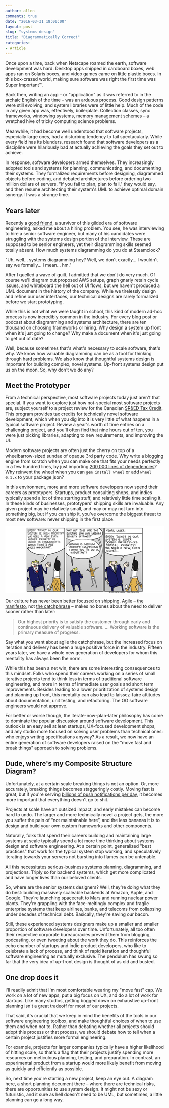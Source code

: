 ```yaml
---
author: allen
comments: true
date: "2016-03-31 18:00:00"
layout: post
slug: "systems-design"
title: "Diagrammatically Correct"
categories:
- Article
---
```


Once upon a time, back when Netscape roamed the earth, software development was hard. Desktop apps shipped in cardboard boxes, web apps ran on Solaris boxes, and video games came on little plastic boxes. In this box-crazed world, making sure software was right the first time was Super Important™.

Back then, writing an app &ndash; or "application" as it was referred to in the archaic English of the time &ndash; was an arduous process. Good design patterns were still evolving, and system libraries were of little help. Much of the code in any given app was, effectively, boilerplate. Collection classes, sync frameworks, windowing systems, memory management schemes &ndash; a wretched hive of tricky computing science problems.

Meanwhile, it had become well understood that software projects, especially large ones, had a disturbing tendency to fail spectacularly. While every field has its blunders, research found that software developers as a discipline were hilariously bad at actually achieving the goals they set out to achieve.

In response, software developers armed themselves. They increasingly adopted tools and systems for planning, communicating, and documenting their systems. They formalized requirements before designing, diagrammed objects before coding, and debated architectures before ordering two million dollars of servers. "If you fail to plan, plan to fail," they would say, and then resume architecting their system's UML to achieve optimal domain synergy. It was a strange time.

## Years later

Recently a [good friend](https://warpedvisions.org/), a survivor of this gilded era of software engineering, asked me about a hiring problem. You see, he was interviewing to hire a senior software engineer, but many of his candidates were struggling with the systems design portion of the interview. These are supposed to be senior engineers, yet their diagramming skills seemed totally absent. How much systems diagramming do you do at Steamclock?

"Uh, well... systems diagramming hey? Well, we don't exactly... I wouldn't say we formally... I mean... hm."

After I quelled a wave of guilt, I admitted that we don't do very much. Of course we'll diagram out proposed AWS setups, graph gnarly retain cycle issues, and whiteboard the hell out of UI flows, but we haven't produced a UML document in the history of the company. While we tirelessly design and refine our user interfaces, our technical designs are rarely formalized before we start prototyping.

While this is not what we were taught in school, this kind of modern ad-hoc  process is now incredibly common in the industry. For every blog post or podcast about diagramming and systems architecture, there are ten thousand on choosing frameworks or hiring. Why design a system up front when it's just going to change? Why make a document when it's just going to get out of date?

Well, because sometimes that's what's necessary to scale software, that's why. We know how valuable diagramming can be as a tool for thinking through hard problems. We also know that thoughtful systems design is important for building complex, novel systems. Up-front systems design put us on the moon. So, why don't we do any?

## Meet the Prototyper

From a technical perspective, most software projects today just aren't that special. If you want to explore just how not-special most software projects are, subject yourself to a project review for the Canadian [SR&ED Tax Credit](https://en.wikipedia.org/wiki/Scientific_Research_and_Experimental_Development_Tax_Credit_Program). This program provides tax credits for technically novel software development, which when you dig into it is very little of what happens in a typical software project. Review a year's worth of time entries on a challenging project, and you'll often find that nine hours out of ten, you were just picking libraries, adapting to new requirements, and improving the UI.

Modern software projects are often just the cherry on top of a wheelbarrow-sized sundae of opaque 3rd party code. Why write a blogging engine from scratch when you can make one that fits your needs perfectly in a few hundred lines, by just importing [200,000 lines of dependencies](https://www.caseyliss.com/2016/3/27/node-is-weird)? Why reinvent the wheel when you can `gem install wheel` or add `wheel 0.1.x` to your package.json?

In this environment, more and more software developers now spend their careers as prototypers. Startups, product consulting shops, and indies typically spend a lot of time starting stuff, and relatively little time scaling it. In these kinds of businesses, prototypers' shipping skills are invaluable. Any given project may be relatively small, and may or may not turn into something big, but if you can ship it, you've overcome the biggest threat to most new software: never shipping in the first place.

<a href='http://cube-drone.com/comics/c/missing-the-point'><img src='/images/2016/cube-priority.jpg'></a>

Our culture has never been better focused on shipping. Agile &ndash; [the manifesto](http://agilemanifesto.org/principles.html), not [the catchphrase](http://cube-drone.com/comics/c/dont-go-chasing-waterfall) &ndash; makes no bones about the need to deliver sooner rather than later:

> Our highest priority is to satisfy the customer through early and continuous delivery of valuable software. ... Working software is the primary measure of progress.

Say what you want about agile the catchphrase, but the increased focus on iteration and delivery has been a huge positive force in the industry. Fifteen years later, we have a whole new generation of developers for whom this mentality has always been the norm.

While this has been a net win, there are some interesting consequences to this mindset. Folks who spend their careers working on a series of small iterative projects tend to think less in terms of traditional software engineering, and more in terms of immediate user goals and short term improvements. Besides leading to a lower prioritization of systems design and planning up front, this mentality can also lead to laissez-faire attitudes about documentation, unit testing, and refactoring. The OG software engineers would not approve.

For better or worse though, the iterate-now-plan-later philosophy has come to dominate the popular discussion around software development. This outlook is an easy sell at lean startups, UX-focused development shops, and any studio more focused on solving user problems than technical ones: who enjoys writing specifications anyway? As a result, we now have an entire generation of software developers raised on the "move fast and break things" approach to solving problems.

## Dude, where's my Composite Structure Diagram?

Unfortunately, at a certain scale breaking things is not an option. Or, more accurately, breaking things becomes staggeringly costly. Moving fast is great, but if you're serving [billions of push notifications per day](http://www.bizjournals.com/sanjose/news/2013/06/11/14-eye-popping-apple-statistics-from.html), it becomes more important that everything doesn't go to shit.

Projects at scale have an outsized impact, and early mistakes can become hard to undo. The larger and more technically novel a project gets, the more you suffer the pain of “not maintainable here”, and the less bananas it is to design and build your own custom frameworks and other components.

Naturally, folks that spend their careers building and maintaining large systems at scale typically spend a lot more time thinking about systems design and software engineering. At a certain point, generalized "best practices" that work for the typical system stop working, and speculatively iterating towards your servers not bursting into flames can be untenable.

All this necessitates serious-business systems planning, diagramming, and projections. Triply so for backend systems, which get more complicated and have longer lives than our beloved clients.

So, where are the senior systems designers? Well, they're doing what they do best: building massively scaleable backends at Amazon, Apple, and Google. They're launching spacecraft to Mars and running nuclear power plants. They're grappling with the face-meltingly complex and fragile enterprise systems that keep airlines, banks, and telecoms from collapsing under decades of technical debt. Basically, they're saving our bacon.

Still, these experienced systems designers make up a smaller and smaller proportion of software developers over time. Unfortunately, all too often their respective corporate bureaucracies prevent them from blogging, podcasting, or even tweeting about the work they do. This reinforces the echo chamber of startups and indie product developers, who like to celebrate a lack of process, and think of rapid iteration and thoughtful software engineering as mutually exclusive. The pendulum has swung so far that the very idea of up-front design is thought of as old and busted.

## One drop does it

I'll readily admit that I'm most comfortable wearing my "move fast" cap. We work on a lot of new apps, put a big focus on UX, and do a lot of work for startups. Like many studios, getting bogged down on exhaustive up-front planning isn't a great tradeoff for most of our projects.

That said, it's crucial that we keep in mind the benefits of the tools in our software engineering toolbox, and make thoughtful choices of when to use them and when not to. Rather than debating whether all projects should adopt this process or that process, we should debate how to tell when a certain project justifies more formal engineering.

For example, projects for larger companies typically have a higher likelihood of hitting scale, so that's a flag that their projects justify spending more resources on meticulous planning, testing, and preparation. In contrast, an experimental product from a startup would more likely benefit from moving as quickly and efficiently as possible.

So, next time you're starting a new project, keep an eye out. A diagram here, a short planning document there &ndash; where there are technical risks, there are opportunities to use system design. It might not be sexy or futuristic, and it sure as hell doesn't need to be UML, but sometimes, a little planning can go a long way.